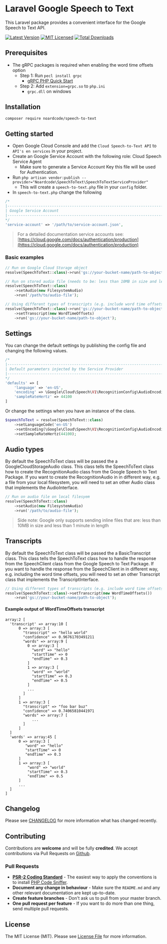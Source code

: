 # Laravel Google Speech to Text

This Laravel package provides a convenient interface for the Google Speech to Text API. 


[![Latest Version](https://img.shields.io/packagist/v/noardcode/speech-to-text.svg?style=flat-square)](https://packagist.org/packages/noardcode/speech-to-text)
[![MIT Licensed](https://img.shields.io/badge/license-MIT-brightgreen.svg?style=flat-square)](LICENSE)
[![Total Downloads](https://img.shields.io/packagist/dt/noardcode/speech-to-text.svg?style=flat-square)](https://packagist.org/packages/noardcode/speech-to-text)

## Prerequisites
* The gRPC packages is required when enabling the word time offsets option
    * Step 1: Run `pecl install grpc`
        * [gRPC PHP Quick Start](https://grpc.io/docs/quickstart/php/)
    * Step 2: Add `extension=grpc.so` to `php.ini`
        * `grpc.dll` on windows
        
## Installation

```bash
composer require noardcode/speech-to-text
```
        
## Getting started
* Open Google Cloud Console and add the `Cloud Speech-to-Text API` to `API's en services` in your project.
* Create an Google Service Account with the following role: Cloud Speech Service Agent
    * Make sure to generate a Service Account Key this file will be used for Authentication.
* Run `php artisan vendor:publish --provider="Noardcode\SpeechToText\SpeechToTextServiceProvider"`
    * This will create a `speech-to-text.php` file in your `config` folder.
* In `speech-to-text.php` change the following
```php
/*
|--------------------------------------------------------------------------
| Google Service Account
|--------------------------------------------------------------------------
*/
'service-account' => '/path/to/service-account.json',
``` 
> For a detailed documentation service accounts see: [https://cloud.google.com/docs/authentication/production](https://cloud.google.com/docs/authentication/production)
 
 ### Basic examples
 ```php
 // Run on Google Cloud Storage object
 resolve(SpeechToText::class)->run('gs://your-bucket-name/path-to-object');
 
 // Run on stored audio file (needs to be: less than 10MB in size and less than 1 minute in length)
 resolve(SpeechToText::class)
     ->setAudio(new FilesystemAudio)
     ->run('/path/to/audio-file');
 
 // Using different types of transcripts (e.g. include word time offsets (startTime and endTime))
 resolve(SpeechToText::class)->run('gs://your-bucket-name/path-to-object')
     ->setTranscript(new WordTimeOffsets)
     ->run('gs://your-bucket-name/path-to-object');
 ```
 
## Settings
You can change the default settings by publishing the config file and changing the following values.
```php
/*
|--------------------------------------------------------------------------
| Default parameters injected by the Service Provider
|--------------------------------------------------------------------------
*/
'defaults' => [
    'language' => 'en-US',
    'encoding' => \Google\Cloud\Speech\V1\RecognitionConfig\AudioEncoding::LINEAR16,
    'sampleRateHertz' => 44100
]
```
Or change the settings when you have an instance of the class.
```php
$speechToText = resolve(SpeechToText::class)
    ->setLanguageCode('en-US')
    ->setEncoding(\Google\Cloud\Speech\V1\RecognitionConfig\AudioEncoding::LINEAR16)
    ->setSampleRateHertz(44100);
```

## Audio types
By default the SpeechToText class will be passed the a GoogleCloudStorageAudio class. This class tells the SpeechToText class how to create the RecognitionAudio class from the Google Speech to Text Package.
If you want to create the RecognitionAudio in in different way, e.g. a file from your local filesystem, you will need to set an other Audio class that implements the AudioInterface.
```php
// Run on audio file on local filesyem 
resolve(SpeechToText::class)
    ->setAudio(new FilesystemAudio)
    ->run('/path/to/audio-file');
```
> Side note: Google only supports sending inline files that are: less than 10MB in size and less than 1 minute in length

## Transcripts
By default the SpeechToText class will be passed the a BasicTranscript class. This class tells the SpeechToText class how to handle the response from the SpeechClient class from the Google Speech to Text Package.
If you want to handle the response from the SpeechClient in in different way, e.g. including the word time offsets, you will need to set an other Transcript class that implements the TranscriptInterface.
```php
// Using different types of transcripts (e.g. include word time offsets (startTime and endTime))
resolve(SpeechToText::class)->setTranscript(new WordTimeOffsets())
    ->run('gs://your-bucket-name/path-to-object');
```

#### Example output of WordTimeOffsets transcript
```
array:2 [
  'transcript' => array:10 [
      0 => array:3 [
        "transcript" => "hello world"
        "confidence" => 0.96761703491211
        "words" => array:9 [
          0 => array:3 [
            "word" => "hello"
            "startTime" => 0
            "endTime" => 0.3
          ]
          1 => array:3 [
            "word" => "world"
            "startTime" => 0.3
            "endTime" => 0.5
          ]
          ...
        ]
      ]
      1 => array:3 [
        "transcript" => "foo bar buz"
        "confidence" => 0.74065810441971
        "words" => array:7 [
            ...
        ]
      ]
  ]
  'words' => array:45 [
      0 => array:3 [
         "word" => "hello"
         "startTime" => 0
         "endTime" => 0.3
      ]
      1 => array:3 [
          "word" => "world"
          "startTime" => 0.3
          "endTime" => 0.5
      ]
      ...
  ]
]
```

## Changelog

Please see [CHANGELOG](CHANGELOG.md) for more information what has changed recently.

## Contributing

Contributions are **welcome** and will be fully **credited**. We accept contributions via Pull Requests on [Github](https://github.com/noardcode/laravel-tables).

### Pull Requests

- **[PSR-2 Coding Standard](https://github.com/php-fig/fig-standards/blob/master/accepted/PSR-2-coding-style-guide.md)** - The easiest way to apply the conventions is to install [PHP Code Sniffer](http://pear.php.net/package/PHP_CodeSniffer).
- **Document any change in behaviour** - Make sure the `README.md` and any other relevant documentation are kept up-to-date.
- **Create feature branches** - Don't ask us to pull from your master branch.
- **One pull request per feature** - If you want to do more than one thing, send multiple pull requests.

## License

The MIT License (MIT). Please see [License File](LICENSE) for more information.
